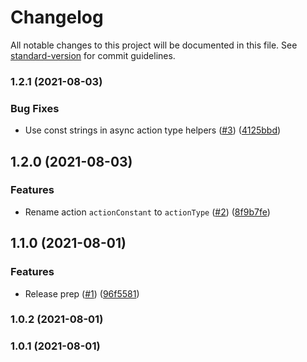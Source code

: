 # Changelog

All notable changes to this project will be documented in this file. See [standard-version](https://github.com/conventional-changelog/standard-version) for commit guidelines.

### 1.2.1 (2021-08-03)


### Bug Fixes

* Use const strings in async action type helpers ([#3](https://github.com/mikew/redux-easy-mode/issues/3)) ([4125bbd](https://github.com/mikew/redux-easy-mode/commit/4125bbd5fca5b011236622d421a7d3922137f00b))

## 1.2.0 (2021-08-03)


### Features

* Rename action `actionConstant` to `actionType` ([#2](https://github.com/mikew/redux-easy-mode/issues/2)) ([8f9b7fe](https://github.com/mikew/redux-easy-mode/commit/8f9b7fe8dc613846277313cc5becb75a8a036182))

## 1.1.0 (2021-08-01)


### Features

* Release prep ([#1](https://github.com/mikew/redux-easy-mode/issues/1)) ([96f5581](https://github.com/mikew/redux-easy-mode/commit/96f55810a387892628c3f742837a753006602f6b))

### 1.0.2 (2021-08-01)

### 1.0.1 (2021-08-01)
